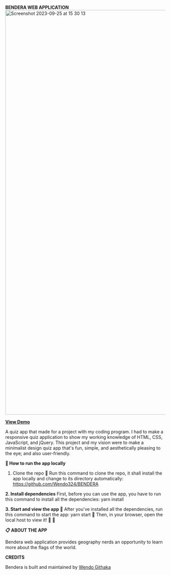 **BENDERA WEB APPLICATION**
<img width="1270" alt="Screenshot 2023-09-25 at 15 30 13" src="https://github.com/Wendo324/BENDERA/assets/106747572/a06b34c0-ee51-44e3-abe1-6a0e381b937b">


[**View Demo**](https://wendo324.github.io/BENDERA/)


A quiz app that made for a project with my coding program. I had to make a responsive quiz application to show my working knowledge of HTML, CSS, JavaScript, and jQuery. This project and my vision were to make a minimalist design quiz app that's fun, simple, and aesthetically pleasing to the eye; and also user-friendly.

**🚀 How to run the app locally**
1. Clone the repo
🏇 Run this command to clone the repo, it shall install the app locally and change to its directory automatically:
https://github.com/Wendo324/BENDERA


**2. Install dependencies**
First, before you can use the app, you have to run this command to install all the dependencies:
yarn install


**3. Start and view the app 👀**
After you've installed all the dependencies, run this command to start the app:
yarn start 🏇
Then, in your browser, open the local host to view it! 🎉 🎉

**📋 ABOUT THE APP**

Bendera web application provides geography nerds an opportunity to learn more about the flags of the world.


**CREDITS**

Bendera is built and maintained by [Wendo Githaka](https://github.com/Wendo324) 

